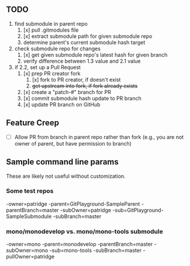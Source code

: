 ## TODO

1. find submodule in parent repo
    1. [x] pull .gitmodules file
	2. [x] extract submodule path for given submodule repo
	3. determine parent's current submodule hash target
2. check submodule repo for changes
    1. [x] get given submodule repo's latest hash for given branch
	2. verify difference between 1.3 value and 2.1 value
3. if 2.2, set up a Pull Request
    1. [x] prep PR creator fork
	    1. [x] fork to PR creator, if doesn't exist
		2. ~~get upstream into fork, if fork already exists~~
    1. [x] create a "patch-#" branch for PR
	2. [x] commit submodule hash update to PR branch
	3. [x] update PR branch on GitHub

## Feature Creep

- [ ] Allow PR from branch in parent repo rather than fork (e.g., you are not owner of parent, but have permission to branch)

## Sample command line params

These are likely not useful without customization.

### Some test repos

-owner=patridge -parent=GitPlayground-SampleParent -parentBranch=master -subOwner=patridge -sub=GitPlayground-SampleSubmodule -subBranch=master

### mono/monodevelop vs. mono/mono-tools submodule

-owner=mono -parent=monodevelop -parentBranch=master -subOwner=mono -sub=mono-tools -subBranch=master -pullOwner=patridge